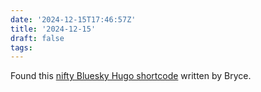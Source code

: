 ```yaml
---
date: '2024-12-15T17:46:57Z'
title: '2024-12-15'
draft: false
tags:
---
```


Found this [nifty Bluesky Hugo shortcode](https://www.brycewray.com/posts/2024/11/simple-hugo-shortcode-embedding-bluesky-posts/) written by Bryce.
